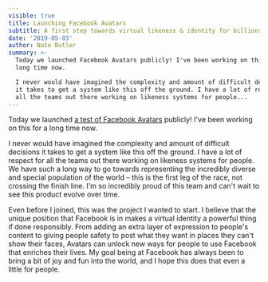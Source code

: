 ```yaml
---
visible: true
title: Launching Facebook Avatars
subtitle: A first step towards virtual likeness & identity for billions.
date: '2019-05-03'
author: Nate Butler
summary: >-
  Today we launched Facebook Avatars publicly! I've been working on this for a
  long time now. 

  I never would have imagined the complexity and amount of difficult decisions
  it takes to get a system like this off the ground. I have a lot of respect for
  all the teams out there working on likeness systems for people...
---
```

Today we launched [a test of Facebook Avatars](https://www.theverge.com/2019/6/3/18650685/facebook-avatar-messenger-newsfeed-bitmoji) publicly! I've been working on this for a long time now. 

I never would have imagined the complexity and amount of difficult decisions it takes to get a system like this off the ground. I have a lot of respect for all the teams out there working on likeness systems for people. We have such a long way to go towards representing the incredibly diverse and special population of the world – this is the first leg of the race, not crossing the finish line. I'm so incredibly proud of this team and can't wait to see this product evolve over time.

Even before I joined, this was the project I wanted to start. I believe that the unique position that Facebook is in makes a virtual identity a powerful thing if done responsibly. From adding an extra layer of expression to people's content to giving people safety to post what they want in places they can't show their faces, Avatars can unlock new ways for people to use Facebook that enriches their lives. My goal being at Facebook has always been to bring a bit of joy and fun into the world, and I hope this does that even a little for people.
